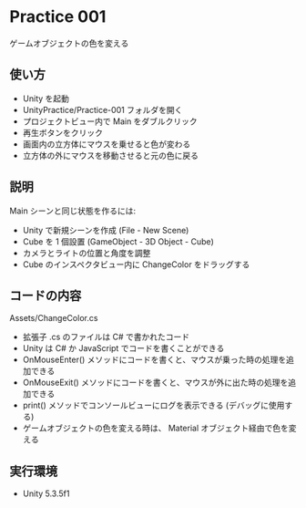 ﻿# Practice 001

ゲームオブジェクトの色を変える

## 使い方

- Unity を起動
- UnityPractice/Practice-001 フォルダを開く
- プロジェクトビュー内で Main をダブルクリック
- 再生ボタンをクリック
- 画面内の立方体にマウスを乗せると色が変わる
- 立方体の外にマウスを移動させると元の色に戻る

## 説明

Main シーンと同じ状態を作るには:

- Unity で新規シーンを作成 (File - New Scene)
- Cube を 1 個設置 (GameObject - 3D Object - Cube)
- カメラとライトの位置と角度を調整
- Cube のインスペクタビュー内に ChangeColor をドラッグする

## コードの内容

Assets/ChangeColor.cs

- 拡張子 .cs のファイルは C# で書かれたコード
- Unity は C# か JavaScript でコードを書くことができる
- OnMouseEnter() メソッドにコードを書くと、マウスが乗った時の処理を追加できる
- OnMouseExit() メソッドにコードを書くと、マウスが外に出た時の処理を追加できる
- print() メソッドでコンソールビューにログを表示できる (デバッグに使用する)
- ゲームオブジェクトの色を変える時は、 Material オブジェクト経由で色を変える

## 実行環境

- Unity 5.3.5f1
